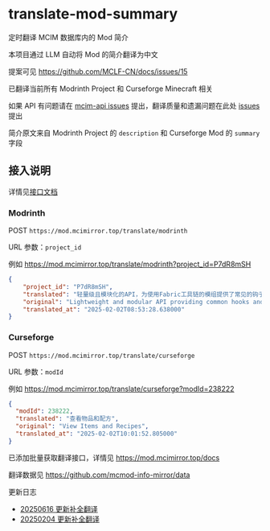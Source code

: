 # translate-mod-summary

定时翻译 MCIM 数据库内的 Mod 简介

本项目通过 LLM 自动将 Mod 的简介翻译为中文

提案可见 <https://github.com/MCLF-CN/docs/issues/15>

已翻译当前所有 Modrinth Project 和 Curseforge Minecraft 相关

如果 API 有问题请在 [mcim-api issues](https://github.com/mcmod-info-mirror/mcim-api/issues) 提出，翻译质量和遗漏问题在此处 [issues](https://github.com/mcmod-info-mirror/translate-mod-summary/issues) 提出

简介原文来自 Modrinth Project 的 `description` 和 Curseforge Mod 的 `summary` 字段

## 接入说明

详情见[接口文档](https://mod.mcimirror.top/docs#/translate)

### Modrinth

POST `https://mod.mcimirror.top/translate/modrinth`

URL 参数：`project_id`

例如 <https://mod.mcimirror.top/translate/modrinth?project_id=P7dR8mSH>

```json
{
    "project_id": "P7dR8mSH",
    "translated": "轻量级且模块化的API，为使用Fabric工具链的模组提供了常见的钩子功能和互操作性措施。",
    "original": "Lightweight and modular API providing common hooks and intercompatibility measures utilized by mods using the Fabric toolchain.",
    "translated_at": "2025-02-02T08:53:28.638000"
}
```

### Curseforge

POST `https://mod.mcimirror.top/translate/curseforge`

URL 参数：`modId`

例如 <https://mod.mcimirror.top/translate/curseforge?modId=238222>

```json
{
  "modId": 238222,
  "translated": "查看物品和配方",
  "original": "View Items and Recipes",
  "translated_at": "2025-02-02T10:01:52.805000"
}
```

已添加批量获取翻译接口，详情见 <https://mod.mcimirror.top/docs>

翻译数据见 <https://github.com/mcmod-info-mirror/data>

更新日志

- [20250616 更新补全翻译](https://github.com/mcmod-info-mirror/data/releases/tag/20250616)
- [20250204 更新补全翻译](https://github.com/mcmod-info-mirror/data/releases/tag/20250124)
